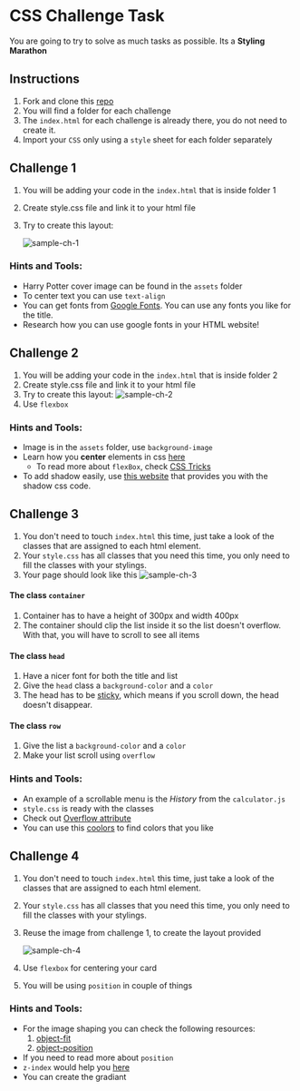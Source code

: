 # CSS Challenge Task

You are going to try to solve as much tasks as possible.
Its a **Styling Marathon**

## Instructions

1. Fork and clone this [repo](https://github.com/JoinCODED/TASK-css-challenge)
2. You will find a folder for each challenge
3. The `index.html` for each challenge is already there, you do not need to create it.
4. Import your `CSS` only using a `style` sheet for each folder separately

## Challenge 1

1. You will be adding your code in the `index.html` that is inside folder 1
2. Create style.css file and link it to your html file
3. Try to create this layout:

   ![sample-ch-1](https://i.ibb.co/mFtrkdS/sample-ch-1.png)

### Hints and Tools:

- Harry Potter cover image can be found in the `assets` folder
- To center text you can use `text-align`
- You can get fonts from [Google Fonts](https://fonts.google.com/). You can use any fonts you like for the title.
- Research how you can use google fonts in your HTML website!

## Challenge 2

1. You will be adding your code in the `index.html` that is inside folder 2
2. Create style.css file and link it to your html file
3. Try to create this layout:
   ![sample-ch-2](https://i.ibb.co/vvHN8xG/chrome-JCom-T2-Xd-FW.png)
4. Use `flexbox`

### Hints and Tools:

- Image is in the `assets` folder, use `background-image`
- Learn how you **center** elements in css [here](https://www.better.dev/centering-things-with-css-flexbox)
  - To read more about `flexBox`, check [CSS Tricks](https://css-tricks.com/snippets/css/a-guide-to-flexbox/)
- To add shadow easily, use [this website](https://html-css-js.com/css/generator/box-shadow/) that provides you with the shadow css code.

## Challenge 3

1. You don't need to touch `index.html` this time, just take a look of the classes that are assigned to each html element.
2. Your `style.css` has all classes that you need this time, you only need to fill the classes with your stylings.
3. Your page should look like this ![sample-ch-3]()

#### **The class `container`**

1. Container has to have a height of 300px and width 400px
2. The container should clip the list inside it so the list doesn't overflow. With that, you will have to scroll to see all items

#### **The class `head`**

1. Have a nicer font for both the title and list
2. Give the `head` class a `background-color` and a `color`
3. The head has to be [sticky](https://www.w3schools.com/howto/howto_css_sticky_element.asp), which means if you scroll down, the head doesn't disappear.

#### **The class `row`**

1. Give the list a `background-color` and a `color`
2. Make your list scroll using `overflow`

### Hints and Tools:

- An example of a scrollable menu is the _History_ from the `calculator.js`
- `style.css` is ready with the classes
- Check out [Overflow attribute](https://www.w3schools.com/css/css_overflow.asp)
- You can use this [coolors](https://coolors.co/) to find colors that you like

## Challenge 4

1. You don't need to touch `index.html` this time, just take a look of the classes that are assigned to each html element.
2. Your `style.css` has all classes that you need this time, you only need to fill the classes with your stylings.
3. Reuse the image from challenge 1, to create the layout provided

   ![sample-ch-4](https://i.ibb.co/K9VsTf6/chrome-TVyyg-D7-KSt.png)

4. Use `flexbox` for centering your card
5. You will be using `position` in couple of things

### Hints and Tools:

- For the image shaping you can check the following resources:
  1. [object-fit](https://www.w3schools.com/css/css3_object-fit.asp)
  2. [object-position](https://www.w3schools.com/css/css3_object-position.asp)
- If you need to read more about `position`
- `z-index` would help you [here](https://www.w3schools.com/cssref/pr_pos_z-index.asp)
- You can create the gradiant
